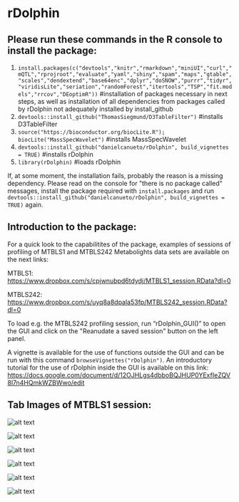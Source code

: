 # rDolphin

## Please run these commands in the R console to install the package:

1. `install.packages(c("devtools","knitr","rmarkdown","miniUI","curl","mQTL","rprojroot","evaluate","yaml","shiny","spam","maps","gtable","scales","dendextend","base64enc","dplyr","doSNOW","purrr","tidyr","viridisLite","seriation","randomForest","itertools","TSP","fit.models","rrcov","DEoptimR"))`               #installation of packages necessary in next steps, as well as installation of all dependencies from packages called by rDolphin not adequately installed by install_github 
2. `devtools::install_github("ThomasSiegmund/D3TableFilter")`             #installs D3TableFilter 
3. `source("https://bioconductor.org/biocLite.R"); biocLite("MassSpecWavelet")`            #installs MassSpecWavelet
4. `devtools::install_github("danielcanueto/rDolphin", build_vignettes = TRUE)`           #installs rDolphin
5. `library(rDolphin)`          #loads rDolphin

If, at some moment, the installation fails, probably the reason is a missing dependency. Please read on the console for "there is no package called" messages, install the package required with `install.packages` and run `devtools::install_github("danielcanueto/rDolphin", build_vignettes = TRUE)` again.


## Introduction to the package:

For a quick look to the capabilitites of the package, examples of sessions of profiling of MTBLS1 and MTBLS242 Metabolights data sets are available on the next links:

MTBLS1: https://www.dropbox.com/s/cpjwnubpd6tdydj/MTBLS1_session.RData?dl=0

MTBLS242: https://www.dropbox.com/s/uyq8a8dpala53fp/MTBLS242_session.RData?dl=0

To load e.g. the MTBLS242 profiling session, run “rDolphin_GUI()” to open the GUI and click on the "Reanudate a saved session" button on the left panel. 


A vignette is available for the use of functions outside the GUI and can be run with this command `browseVignettes("rDolphin")`. An introductory tutorial for the use of rDolphin inside the GUI is available on this link: https://docs.google.com/document/d/12OJHLgs4dbboBQJHUP0YExfIeZQV8l7n4HQmkWZBWwo/edit

## Tab Images of MTBLS1 session:

![alt text](https://cloud.githubusercontent.com/assets/21126465/25331880/df9f75e2-28e4-11e7-8e85-ae117f279d17.png)

![alt text](https://cloud.githubusercontent.com/assets/21126465/25332294/25baf29e-28e6-11e7-8fa5-feeeecfb6493.png)

![alt text](https://cloud.githubusercontent.com/assets/21126465/25331878/df9d5ca8-28e4-11e7-99d4-9bd89e3d8174.png)

![alt text](https://cloud.githubusercontent.com/assets/21126465/25331882/dfa16046-28e4-11e7-87b0-d10e6a7f71e8.png)

![alt text](https://cloud.githubusercontent.com/assets/21126465/25331883/dfa1f56a-28e4-11e7-923f-792896f612d5.png)

![alt text](https://cloud.githubusercontent.com/assets/21126465/25331881/dfa12748-28e4-11e7-9932-d120a31cef72.png)




